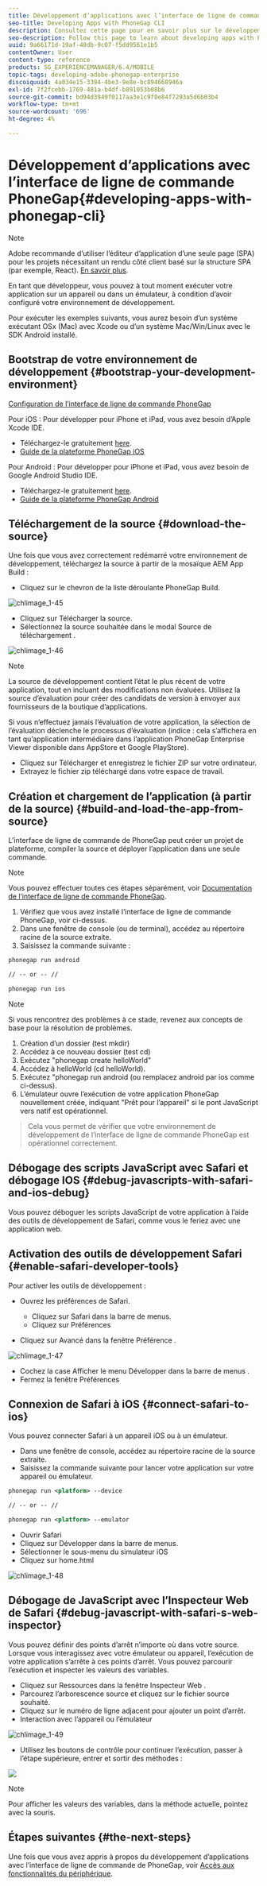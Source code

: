 ```yaml
---
title: Développement d’applications avec l’interface de ligne de commande PhoneGap
seo-title: Developing Apps with PhoneGap CLI
description: Consultez cette page pour en savoir plus sur le développement d’applications avec l’interface de ligne de commande PhoneGap.
seo-description: Follow this page to learn about developing apps with PhoneGap CLI.
uuid: 9a66171d-19af-40db-9c07-f5dd9561e1b5
contentOwner: User
content-type: reference
products: SG_EXPERIENCEMANAGER/6.4/MOBILE
topic-tags: developing-adobe-phonegap-enterprise
discoiquuid: 4a034e15-3394-4be3-9e8e-bc894668946a
exl-id: 7f2fcebb-1769-481a-b4df-b891053b08b6
source-git-commit: bd94d3949f0117aa3e1c9f0e84f7293a5d6b03b4
workflow-type: tm+mt
source-wordcount: '696'
ht-degree: 4%

---
```


# Développement d’applications avec l’interface de ligne de commande PhoneGap{#developing-apps-with-phonegap-cli}

>[!NOTE]
>
>Adobe recommande d’utiliser l’éditeur d’application d’une seule page (SPA) pour les projets nécessitant un rendu côté client basé sur la structure SPA (par exemple, React). [En savoir plus](/help/sites-developing/spa-overview.md).

En tant que développeur, vous pouvez à tout moment exécuter votre application sur un appareil ou dans un émulateur, à condition d’avoir configuré votre environnement de développement.

Pour exécuter les exemples suivants, vous aurez besoin d’un système exécutant OSx (Mac) avec Xcode ou d’un système Mac/Win/Linux avec le SDK Android installé.

## Bootstrap de votre environnement de développement {#bootstrap-your-development-environment}

[Configuration de l’interface de ligne de commande PhoneGap](https://docs.phonegap.com/en/4.0.0/guide_cli_index.md.html#The%20Command-Line%20Interface)

Pour iOS : Pour développer pour iPhone et iPad, vous avez besoin d’Apple Xcode IDE.

* Téléchargez-le gratuitement [here](https://developer.apple.com/xcode/downloads/).
* [Guide de la plateforme PhoneGap iOS](https://docs.phonegap.com/en/4.0.0/guide_platforms_ios_index.md.html#iOS%20Platform%20Guide)

Pour Android : Pour développer pour iPhone et iPad, vous avez besoin de Google Android Studio IDE.

* Téléchargez-le gratuitement [here](https://developer.android.com/sdk/index.html).
* [Guide de la plateforme PhoneGap Android](https://docs.phonegap.com/en/4.0.0/guide_platforms_android_index.md.html#Android%20Platform%20Guide)

## Téléchargement de la source {#download-the-source}

Une fois que vous avez correctement redémarré votre environnement de développement, téléchargez la source à partir de la mosaïque AEM App Build :

* Cliquez sur le chevron de la liste déroulante PhoneGap Build.

![chlimage_1-45](assets/chlimage_1-45.png)

* Cliquez sur Télécharger la source.
* Sélectionnez la source souhaitée dans le modal Source de téléchargement .

![chlimage_1-46](assets/chlimage_1-46.png)

>[!NOTE]
>
>La source de développement contient l’état le plus récent de votre application, tout en incluant des modifications non évaluées. Utilisez la source d’évaluation pour créer des candidats de version à envoyer aux fournisseurs de la boutique d’applications.
>
>Si vous n’effectuez jamais l’évaluation de votre application, la sélection de l’évaluation déclenche le processus d’évaluation (indice : cela s’affichera en tant qu’application intermédiaire dans l’application PhoneGap Enterprise Viewer disponible dans AppStore et Google PlayStore).

* Cliquez sur Télécharger et enregistrez le fichier ZIP sur votre ordinateur.
* Extrayez le fichier zip téléchargé dans votre espace de travail.

## Création et chargement de l’application (à partir de la source) {#build-and-load-the-app-from-source}

L’interface de ligne de commande de PhoneGap peut créer un projet de plateforme, compiler la source et déployer l’application dans une seule commande.

>[!NOTE]
>
>Vous pouvez effectuer toutes ces étapes séparément, voir [Documentation de l’interface de ligne de commande PhoneGap](https://phonegap.com/blog/2014/11/13/phonegap-cli-3-6-3/).

1. Vérifiez que vous avez installé l’interface de ligne de commande PhoneGap, voir ci-dessus.
1. Dans une fenêtre de console (ou de terminal), accédez au répertoire racine de la source extraite.
1. Saisissez la commande suivante :

```xml
phonegap run android

// -- or -- //

phonegap run ios
```

>[!NOTE]
>
>Si vous rencontrez des problèmes à ce stade, revenez aux concepts de base pour la résolution de problèmes.
>
>1. Création d’un dossier (test mkdir)
>1. Accédez à ce nouveau dossier (test cd)
>1. Exécutez &quot;phonegap create helloWorld&quot;
>1. Accédez à helloWorld (cd helloWorld).
>1. Exécutez &quot;phonegap run android (ou remplacez android par ios comme ci-dessus).
>1. L’émulateur ouvre l’exécution de votre application PhoneGap nouvellement créée, indiquant &quot;Prêt pour l’appareil&quot; si le pont JavaScript vers natif est opérationnel.

>
>Cela vous permet de vérifier que votre environnement de développement de l’interface de ligne de commande PhoneGap est opérationnel correctement.

## Débogage des scripts JavaScript avec Safari et débogage IOS {#debug-javascripts-with-safari-and-ios-debug}

Vous pouvez déboguer les scripts JavaScript de votre application à l’aide des outils de développement de Safari, comme vous le feriez avec une application web.

## Activation des outils de développement Safari {#enable-safari-developer-tools}

Pour activer les outils de développement :

* Ouvrez les préférences de Safari.

   * Cliquez sur Safari dans la barre de menus.
   * Cliquez sur Préférences

* Cliquez sur Avancé dans la fenêtre Préférence .

![chlimage_1-47](assets/chlimage_1-47.png)

* Cochez la case Afficher le menu Développer dans la barre de menus .
* Fermez la fenêtre Préférences

## Connexion de Safari à iOS {#connect-safari-to-ios}

Vous pouvez connecter Safari à un appareil iOS ou à un émulateur.

* Dans une fenêtre de console, accédez au répertoire racine de la source extraite.
* Saisissez la commande suivante pour lancer votre application sur votre appareil ou émulateur.

```xml
phonegap run <platform> --device

// -- or -- //

phonegap run <platform> --emulator
```

* Ouvrir Safari
* Cliquez sur Développer dans la barre de menus.
* Sélectionner le sous-menu du simulateur iOS
* Cliquez sur home.html

![chlimage_1-48](assets/chlimage_1-48.png)

## Débogage de JavaScript avec l’Inspecteur Web de Safari {#debug-javascript-with-safari-s-web-inspector}

Vous pouvez définir des points d’arrêt n’importe où dans votre source. Lorsque vous interagissez avec votre émulateur ou appareil, l’exécution de votre application s’arrête à ces points d’arrêt. Vous pouvez parcourir l’exécution et inspecter les valeurs des variables.

* Cliquez sur Ressources dans la fenêtre Inspecteur Web .
* Parcourez l’arborescence source et cliquez sur le fichier source souhaité.
* Cliquez sur le numéro de ligne adjacent pour ajouter un point d’arrêt.
* Interaction avec l’appareil ou l’émulateur

![chlimage_1-49](assets/chlimage_1-49.png)

* Utilisez les boutons de contrôle pour continuer l’exécution, passer à l’étape supérieure, entrer et sortir des méthodes :

![](do-not-localize/chlimage_1-4.png)

>[!NOTE]
>
>Pour afficher les valeurs des variables, dans la méthode actuelle, pointez avec la souris.

## Étapes suivantes {#the-next-steps}

Une fois que vous avez appris à propos du développement d’applications avec l’interface de ligne de commande de PhoneGap, voir [Accès aux fonctionnalités du périphérique](/help/mobile/phonegap-access-device-features.md).
